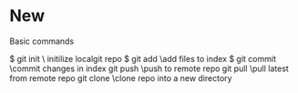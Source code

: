 # New
Basic commands

$ git init       \\ initilize localgit repo
$ git add<file> \\add files to index
$ git commit     \\commit changes in index
  git push       \\push to remote repo
  git pull       \\pull latest from remote repo
  git clone      \\clone repo into a new directory
  
